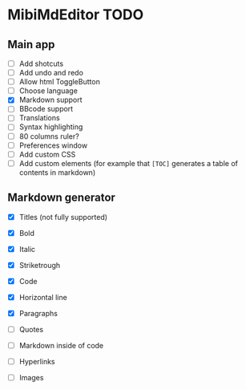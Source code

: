 # MibiMdEditor TODO

## Main app

- [ ] Add shotcuts
- [ ] Add undo and redo
- [ ] Allow html ToggleButton
- [ ] Choose language
- [x] Markdown support
- [ ] BBcode support
- [ ] Translations
- [ ] Syntax highlighting
- [ ] 80 columns ruler?
- [ ] Preferences window
- [ ] Add custom CSS
- [ ] Add custom elements (for example that `[TOC]` generates a table of
contents in markdown)

## Markdown generator

- [x] Titles (not fully supported)
- [x] Bold
- [x] Italic
- [x] Striketrough
- [x] Code
- [x] Horizontal line
- [x] Paragraphs
- [ ] Quotes
- [ ] Markdown inside of code
- [ ] Hyperlinks
- [ ] Images

